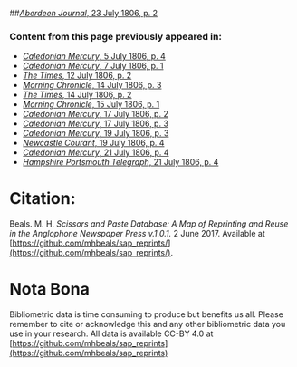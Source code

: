 ##[*Aberdeen Journal*, 23 July 1806, p. 2](https://mhbeals.github.io/sap_html/Aberdeen-Journal/Aberdeen-Journal-23-July-1806-p-2)

### Content from this page previously appeared in:
+ [*Caledonian Mercury*, 5 July 1806, p. 4](https://mhbeals.github.io/sap_html/Caledonian-Mercury/Caledonian-Mercury-5-July-1806-p-4)
+ [*Caledonian Mercury*, 7 July 1806, p. 1](https://mhbeals.github.io/sap_html/Caledonian-Mercury/Caledonian-Mercury-7-July-1806-p-1)
+ [*The Times*, 12 July 1806, p. 2](https://mhbeals.github.io/sap_html/The-Times/The-Times-12-July-1806-p-2)
+ [*Morning Chronicle*, 14 July 1806, p. 3](https://mhbeals.github.io/sap_html/Morning-Chronicle/Morning-Chronicle-14-July-1806-p-3)
+ [*The Times*, 14 July 1806, p. 2](https://mhbeals.github.io/sap_html/The-Times/The-Times-14-July-1806-p-2)
+ [*Morning Chronicle*, 15 July 1806, p. 1](https://mhbeals.github.io/sap_html/Morning-Chronicle/Morning-Chronicle-15-July-1806-p-1)
+ [*Caledonian Mercury*, 17 July 1806, p. 2](https://mhbeals.github.io/sap_html/Caledonian-Mercury/Caledonian-Mercury-17-July-1806-p-2)
+ [*Caledonian Mercury*, 17 July 1806, p. 3](https://mhbeals.github.io/sap_html/Caledonian-Mercury/Caledonian-Mercury-17-July-1806-p-3)
+ [*Caledonian Mercury*, 19 July 1806, p. 3](https://mhbeals.github.io/sap_html/Caledonian-Mercury/Caledonian-Mercury-19-July-1806-p-3)
+ [*Newcastle Courant*, 19 July 1806, p. 4](https://mhbeals.github.io/sap_html/Newcastle-Courant/Newcastle-Courant-19-July-1806-p-4)
+ [*Caledonian Mercury*, 21 July 1806, p. 4](https://mhbeals.github.io/sap_html/Caledonian-Mercury/Caledonian-Mercury-21-July-1806-p-4)
+ [*Hampshire Portsmouth Telegraph*, 21 July 1806, p. 4](https://mhbeals.github.io/sap_html/Hampshire-Portsmouth-Telegraph/Hampshire-Portsmouth-Telegraph-21-July-1806-p-4)
                    
# Citation: 

Beals. M. H. *Scissors and Paste Database: A Map of Reprinting and Reuse in the Anglophone Newspaper Press v.1.0.1.* 2 June 2017. Available at [https://github.com/mhbeals/sap_reprints/](https://github.com/mhbeals/sap_reprints/). 
                    
# Nota Bona

Bibliometric data is time consuming to produce but benefits us all. Please remember to cite or acknowledge this and any other bibliometric data you use in your research. All data is available CC-BY 4.0 at [https://github.com/mhbeals/sap_reprints](https://github.com/mhbeals/sap_reprints)
